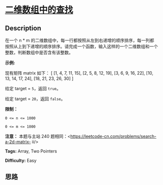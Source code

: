 # [二维数组中的查找][title]

## Description

在一个 n * m
的二维数组中，每一行都按照从左到右递增的顺序排序，每一列都按照从上到下递增的顺序排序。请完成一个函数，输入这样的一个二维数组和一个整数，判断数组中是否含有该整数。



**示例:**

现有矩阵 matrix 如下：
            [      [1,   4,  7, 11, 15],      [2,   5,  8, 12, 19],      [3,   6,  9, 16, 22],      [10, 13, 14, 17, 24],      [18, 21, 23, 26, 30]    ]    

给定 target = `5`，返回 `true`。

给定 target = `20`，返回 `false`。



**限制：**

`0 <= n <= 1000`

`0 <= m <= 1000`



**注意：** 本题与主站 240 题相同：<https://leetcode-cn.com/problems/search-a-2d-matrix-
ii/>


**Tags:** Array, Two Pointers

**Difficulty:** Easy

## 思路

[title]: https://leetcode-cn.com/problems/er-wei-shu-zu-zhong-de-cha-zhao-lcof
